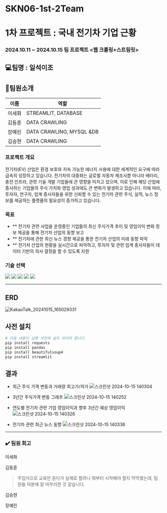 # SKN06-1st-2Team

# 1차 프로젝트 : 국내 전기차 기업 근황 
### 2024.10.11 ~ 2024.10.15 팀 프로젝트 <웹 크롤링+스트림릿>

## 💻팀명 : 일석이조

## 👥팀원소개

| 이름     | 역할                                                                                          |
|----------|-----------------------------------------------------------------------------------------------|
| 이세화   |  STREAMLIT, DATABASE                                                                          |
| 김동훈   |  DATA CRAWLING                                                                                |
| 장예린   |  DATA CRAWLING, MYSQL &DB                                                                     |
| 김승현   |  DATA CRAWLING                                                                                |


### 프로젝트 개요

전기차(EV) 산업은 환경 보호와 지속 가능한 에너지 사용에 대한 세계적인 요구에 따라 급속히 성장하고 있습니다. 전기차의 대중화는 글로벌 자동차 제조사뿐 아니라 배터리, 충전 인프라, 관련 기술 개발 기업들에 큰 영향을 미치고 있으며, 이로 인해 해당 산업에 종사하는 기업들의 주식 가치와 영업 성과에도 큰 변화가 발생하고 있습니다. 이에 따라, 투자자, 연구자, 업계 종사자들을 위한 신뢰할 수 있는 전기차 관련 주식, 실적, 뉴스 정보를 제공하는 플랫폼의 필요성이 증가하고 있습니다.


    

### 목표

- ** 전기차 관련 사업을 운영중인 기업들의 최신 주식가격 추이 및 영업이익 변화 정보 제공을 통해 전기차 산업의 동향 보고
- ** 전기차에 관한 최신 뉴스 경향 제공을 통한 전기차 산업의 미래 동향 파악
- ** 전기차 산업의 현황을 실시간으로 파악하고, 투자자 및 관련 업계 종사자들이 데이터 기반의 의사 결정을 할 수 있도록 지원


 ### 기술 선택
<div>
        <img src="https://img.shields.io/badge/python-3776AB?style=flat&logo=python&logoColor=white"/>
        <img src="https://img.shields.io/badge/MySQL-4479A1?style=flat&logo=MySQL&logoColor=white"/>
        <img src="https://img.shields.io/badge/Discord-5865F2?style=flat&logo=Discord&logoColor=white">
        <img src="https://img.shields.io/badge/Github-181717?style=flat&logo=Github&logoColor=white">
        <img src="https://img.shields.io/badge/Streamlit-FF4B4B?style=flat&logo=Streamlit&logoColor=white"/>
</div>

<hr>

## ERD
![KakaoTalk_20241015_165029331](https://github.com/user-attachments/assets/7e5908f1-8e5b-48d1-880f-20310e31969a)



## 사전 설치

```bash
# 다음 내용이 실행 사전에 설치 되어야 합니다.
pip install requests
pip install pandas
pip install beautifulsoup4
pip install streamlit
```


## 결과
- 최근 주식 가격 변동과 거래량 최고가/저가 
![스크린샷 2024-10-15 140304](https://github.com/user-attachments/assets/51b16146-ee27-492b-b6ab-43710a0aa89d)

- 3년간 주식가격 변동 그래프
![스크린샷 2024-10-15 140252](https://github.com/user-attachments/assets/90769430-ea8c-422b-b674-60b7677b42aa)

- 연도별 전기차 관련 기업 영업이익과 향후 3년간 예상 영업이익
![스크린샷 2024-10-15 140326](https://github.com/user-attachments/assets/21b3350d-9c9c-4be0-b295-9674ab8c52c7)

- 전기차 관련 최근 뉴스 동향
![스크린샷 2024-10-15 140336](https://github.com/user-attachments/assets/96381587-e532-44a9-833b-e0212194762e)  
---

### ✔️ 팀원 회고

이세화
> 
> 
> 
김동훈
> 주입식으로 교육만 듣다가 실제로 할려니 뭐부터 시작해야 할지 막막했는데,
> 팀원들 덕분에 잘 마무리한 것 같습니다.
>
김승현
>
>
>
장예린
>
>
>

